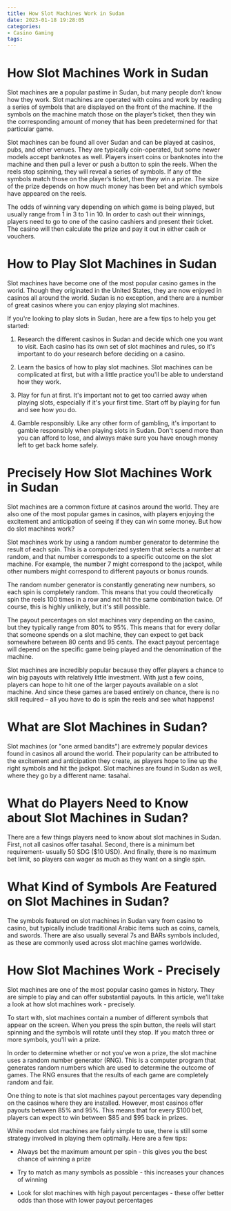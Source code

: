 ```yaml
---
title: How Slot Machines Work in Sudan 
date: 2023-01-18 19:28:05
categories:
- Casino Gaming
tags:
---
```



#  How Slot Machines Work in Sudan 

Slot machines are a popular pastime in Sudan, but many people don’t know how they work. Slot machines are operated with coins and work by reading a series of symbols that are displayed on the front of the machine. If the symbols on the machine match those on the player’s ticket, then they win the corresponding amount of money that has been predetermined for that particular game. 

Slot machines can be found all over Sudan and can be played at casinos, pubs, and other venues. They are typically coin-operated, but some newer models accept banknotes as well. Players insert coins or banknotes into the machine and then pull a lever or push a button to spin the reels. When the reels stop spinning, they will reveal a series of symbols. If any of the symbols match those on the player’s ticket, then they win a prize. The size of the prize depends on how much money has been bet and which symbols have appeared on the reels. 

The odds of winning vary depending on which game is being played, but usually range from 1 in 3 to 1 in 10. In order to cash out their winnings, players need to go to one of the casino cashiers and present their ticket. The casino will then calculate the prize and pay it out in either cash or vouchers.

#  How to Play Slot Machines in Sudan 

Slot machines have become one of the most popular casino games in the world. Though they originated in the United States, they are now enjoyed in casinos all around the world. Sudan is no exception, and there are a number of great casinos where you can enjoy playing slot machines.

If you're looking to play slots in Sudan, here are a few tips to help you get started:

1. Research the different casinos in Sudan and decide which one you want to visit. Each casino has its own set of slot machines and rules, so it's important to do your research before deciding on a casino.

2. Learn the basics of how to play slot machines. Slot machines can be complicated at first, but with a little practice you'll be able to understand how they work.

3. Play for fun at first. It's important not to get too carried away when playing slots, especially if it's your first time. Start off by playing for fun and see how you do.

4. Gamble responsibly. Like any other form of gambling, it's important to gamble responsibly when playing slots in Sudan. Don't spend more than you can afford to lose, and always make sure you have enough money left to get back home safely.

#  Precisely How Slot Machines Work in Sudan 

Slot machines are a common fixture at casinos around the world. They are also one of the most popular games in casinos, with players enjoying the excitement and anticipation of seeing if they can win some money. But how do slot machines work?

Slot machines work by using a random number generator to determine the result of each spin. This is a computerized system that selects a number at random, and that number corresponds to a specific outcome on the slot machine. For example, the number 7 might correspond to the jackpot, while other numbers might correspond to different payouts or bonus rounds.

The random number generator is constantly generating new numbers, so each spin is completely random. This means that you could theoretically spin the reels 100 times in a row and not hit the same combination twice. Of course, this is highly unlikely, but it's still possible.

The payout percentages on slot machines vary depending on the casino, but they typically range from 80% to 95%. This means that for every dollar that someone spends on a slot machine, they can expect to get back somewhere between 80 cents and 95 cents. The exact payout percentage will depend on the specific game being played and the denomination of the machine.

 Slot machines are incredibly popular because they offer players a chance to win big payouts with relatively little investment. With just a few coins, players can hope to hit one of the larger payouts available on a slot machine. And since these games are based entirely on chance, there is no skill required – all you have to do is spin the reels and see what happens!

#  What are Slot Machines in Sudan? 

Slot machines (or "one armed bandits") are extremely popular devices found in casinos all around the world. Their popularity can be attributed to the excitement and anticipation they create, as players hope to line up the right symbols and hit the jackpot. Slot machines are found in Sudan as well, where they go by a different name: tasahal.

# What do Players Need to Know about Slot Machines in Sudan? 

There are a few things players need to know about slot machines in Sudan. First, not all casinos offer tasahal. Second, there is a minimum bet requirement- usually 50 SDG ($10 USD). And finally, there is no maximum bet limit, so players can wager as much as they want on a single spin.

# What Kind of Symbols Are Featured on Slot Machines in Sudan? 

The symbols featured on slot machines in Sudan vary from casino to casino, but typically include traditional Arabic items such as coins, camels, and swords. There are also usually several 7s and BARs symbols included, as these are commonly used across slot machine games worldwide.

#  How Slot Machines Work - Precisely

Slot machines are one of the most popular casino games in history. They are simple to play and can offer substantial payouts. In this article, we'll take a look at how slot machines work - precisely.

To start with, slot machines contain a number of different symbols that appear on the screen. When you press the spin button, the reels will start spinning and the symbols will rotate until they stop. If you match three or more symbols, you'll win a prize.

In order to determine whether or not you've won a prize, the slot machine uses a random number generator (RNG). This is a computer program that generates random numbers which are used to determine the outcome of games. The RNG ensures that the results of each game are completely random and fair.

One thing to note is that slot machines payout percentages vary depending on the casinos where they are installed. However, most casinos offer payouts between 85% and 95%. This means that for every $100 bet, players can expect to win between $85 and $95 back in prizes.

While modern slot machines are fairly simple to use, there is still some strategy involved in playing them optimally. Here are a few tips:

- Always bet the maximum amount per spin - this gives you the best chance of winning a prize

- Try to match as many symbols as possible - this increases your chances of winning

- Look for slot machines with high payout percentages - these offer better odds than those with lower payout percentages
